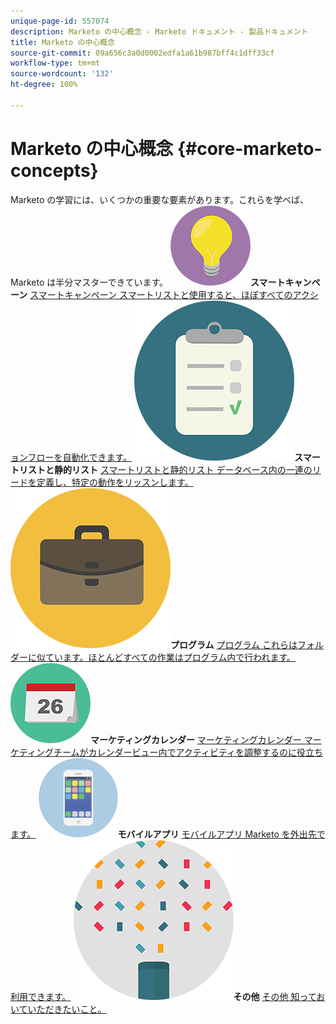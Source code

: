 ```yaml
---
unique-page-id: 557074
description: Marketo の中心概念 - Marketo ドキュメント - 製品ドキュメント
title: Marketo の中心概念
source-git-commit: 09a656c3a0d0002edfa1a61b987bff4c1dff33cf
workflow-type: tm+mt
source-wordcount: '132'
ht-degree: 100%

---
```



# Marketo の中心概念 {#core-marketo-concepts}

Marketo の学習には、いくつかの重要な要素があります。これらを学べば、Marketo は半分マスターできています。
**![スマートキャンペーン](assets/seo-01.png)スマートキャンペーン** [スマートキャンペーン スマートリストと使用すると、ほぼすべてのアクションフローを自動化できます。](https://docs.marketo.com/display/DOCS/Smart+Campaigns)     **![スマートリストと静的リスト](assets/office-35.png)スマートリストと静的リスト** [スマートリストと静的リスト データベース内の一連のリードを定義し、特定の動作をリッスンします。](https://docs.marketo.com/display/DOCS/Smart+Lists+and+Static+Lists)     **![プログラム](assets/office-02.png)プログラム** [プログラム これらはフォルダーに似ています。ほとんどすべての作業はプログラム内で行われます。](https://docs.marketo.com/display/DOCS/Programs)     **![マーケティングカレンダー](assets/office-10.png)マーケティングカレンダー** [マーケティングカレンダー マーケティングチームがカレンダービュー内でアクティビティを調整するのに役立ちます。](https://docs.marketo.com/display/DOCS/Marketing+Calendar)     **![モバイルアプリ](assets/mobile-apps.png)モバイルアプリ** [モバイルアプリ Marketo を外出先で利用できます。](core-marketo-concepts/mobile-apps.md)     **![その他](assets/party-11.png)その他** [その他 知っておいていただきたいこと。](https://docs.marketo.com/display/DOCS/Miscellaneous)
